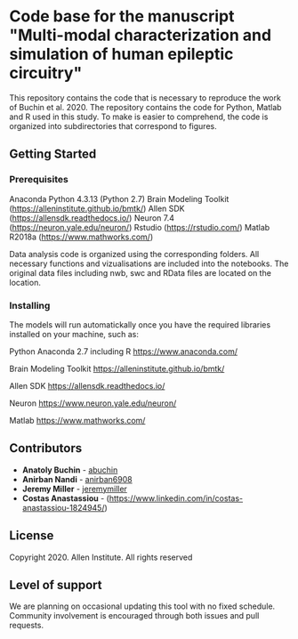 # Code base for the manuscript "Multi-modal characterization and simulation of human epileptic circuitry"

This repository contains the code that is necessary to reproduce the work of Buchin et al. 2020. The repository contains the code for Python, Matlab and R used in this study. To make is easier to comprehend, the code is organized into subdirectories that correspond to figures.

## Getting Started

### Prerequisites

Anaconda Python 4.3.13 (Python 2.7)
Brain Modeling Toolkit (https://alleninstitute.github.io/bmtk/)
Allen SDK (https://allensdk.readthedocs.io/)
Neuron 7.4 (https://neuron.yale.edu/neuron/)
Rstudio (https://rstudio.com/)
Matlab R2018a (https://www.mathworks.com/)


Data analysis code is organized using the corresponding folders. All necessary functions and vizualisations are included into the notebooks. The original data files including nwb, swc and RData files are located on the location.


### Installing

The models will run automatickally once you have the required libraries installed on your machine, such as:

Python Anaconda 2.7 including R
https://www.anaconda.com/

Brain Modeling Toolkit
https://alleninstitute.github.io/bmtk/

Allen SDK
https://allensdk.readthedocs.io/

Neuron
https://www.neuron.yale.edu/neuron/

Matlab
https://www.mathworks.com/


## Contributors

* **Anatoly Buchin** - [abuchin](https://github.com/abuchin)
* **Anirban Nandi** - [anirban6908](https://github.com/anirban6908)
* **Jeremy Miller** - [jeremymiller](https://github.com/jeremymiller)
* **Costas Anastassiou** - (https://www.linkedin.com/in/costas-anastassiou-1824945/)


## License

Copyright 2020. Allen Institute. All rights reserved

## Level of support

We are planning on occasional updating this tool with no fixed schedule. Community involvement is encouraged through both issues and pull requests.
